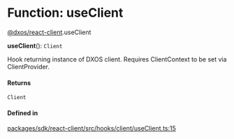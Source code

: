 # Function: useClient

[@dxos/react-client](../modules/dxos_react_client.md).useClient

**useClient**(): `Client`

Hook returning instance of DXOS client.
Requires ClientContext to be set via ClientProvider.

#### Returns

`Client`

#### Defined in

[packages/sdk/react-client/src/hooks/client/useClient.ts:15](https://github.com/dxos/dxos/blob/main/packages/sdk/react-client/src/hooks/client/useClient.ts#L15)
